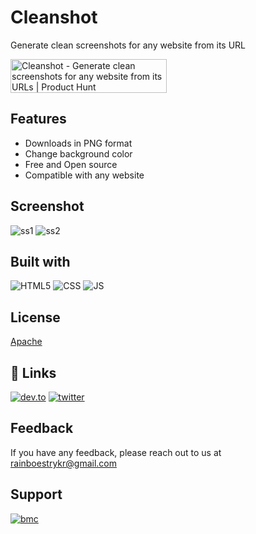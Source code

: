 
# Cleanshot

Generate clean screenshots for any website from its URL

<a href="https://www.producthunt.com/posts/cleanshot-2?utm_source=badge-featured&utm_medium=badge&utm_souce=badge-cleanshot-2" target="_blank"><img src="https://api.producthunt.com/widgets/embed-image/v1/featured.svg?post_id=317667&theme=light" alt="Cleanshot - Generate clean screenshots for any website from its URLs | Product Hunt" style="width: 250px; height: 54px;" width="250" height="54" /></a>


## Features

- Downloads in PNG format
- Change background color 
- Free and Open source
- Compatible with any website

  
## Screenshot

![ss1](https://i.ibb.co/0hN6gb1/Cleanshot-Deve.png)
![ss2](https://i.ibb.co/gFDwNX1/Cleanshot-Deve-1.png)

  
## Built with 

![HTML5](https://img.shields.io/badge/HTML5-E34F26?style=for-the-badge&logo=html5&logoColor=white)
![CSS](https://img.shields.io/badge/CSS3-1572B6?style=for-the-badge&logo=css3&logoColor=white)
![JS](https://img.shields.io/badge/JavaScript-323330?style=for-the-badge&logo=javascript&logoColor=F7DF1E)

  
## License

[Apache](https://www.apache.org/licenses/LICENSE-2.0)

  
## 🔗 Links

[![dev.to](https://img.shields.io/badge/dev.to-0A0A0A?style=for-the-badge&logo=devdotto&logoColor=white)](https://www.dev.to/visualway)
[![twitter](https://img.shields.io/badge/twitter-1DA1F2?style=for-the-badge&logo=twitter&logoColor=white)](https://twitter.com/visualwayorg)

  
## Feedback

If you have any feedback, please reach out to us at rainboestrykr@gmail.com

  
## Support

[![bmc](https://img.shields.io/badge/Buy_Me_A_Coffee-FFDD00?style=for-the-badge&logo=buy-me-a-coffee&logoColor=black)](https://buymeacoffee.com/rainboestrykr)

  
